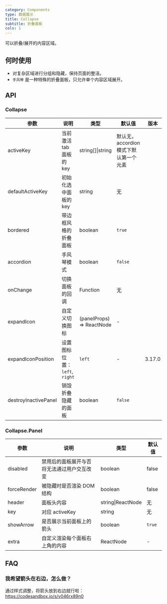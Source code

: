 ```yaml
---
category: Components
type: 数据展示
title: Collapse
subtitle: 折叠面板
cols: 1
---
```


可以折叠/展开的内容区域。

## 何时使用

- 对复杂区域进行分组和隐藏，保持页面的整洁。
- `手风琴` 是一种特殊的折叠面板，只允许单个内容区域展开。

## API

### Collapse

| 参数 | 说明 | 类型 | 默认值 | 版本 |
| --- | --- | --- | --- | --- |
| activeKey | 当前激活 tab 面板的 key | string\[]\|string | 默认无，accordion模式下默认第一个元素 | |
| defaultActiveKey | 初始化选中面板的 key | string | 无 | |
| bordered | 带边框风格的折叠面板 | boolean | `true` | |
| accordion | 手风琴模式 | boolean | `false` | |
| onChange | 切换面板的回调 | Function | 无 | |
| expandIcon | 自定义切换图标 | (panelProps) => ReactNode | - | |
| expandIconPosition | 设置图标位置： `left`, `right` | `left` | - | 3.17.0 |
| destroyInactivePanel | 销毁折叠隐藏的面板 | boolean | `false` | |

### Collapse.Panel

| 参数 | 说明 | 类型 | 默认值 |
| --- | --- | --- | --- |
| disabled | 禁用后的面板展开与否将无法通过用户交互改变 | boolean | false |
| forceRender | 被隐藏时是否渲染 DOM 结构 | boolean | false |
| header | 面板头内容 | string\|ReactNode | 无 |
| key | 对应 activeKey | string | 无 |
| showArrow | 是否展示当前面板上的箭头 | boolean | `true` |
| extra | 自定义渲染每个面板右上角的内容 | ReactNode | - |

## FAQ

### 我希望箭头在右边，怎么做？

通过样式调整，将箭头放到右边就行啦：<https://codesandbox.io/s/v046rx89n0>
